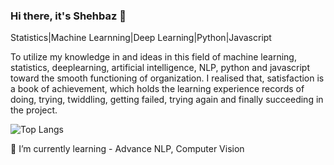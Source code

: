 ### Hi there, it's Shehbaz 👋

Statistics|Machine Learnning|Deep Learning|Python|Javascript

To utilize my knowledge in and ideas in this field of machine learning, statistics, deeplearning, artificial intelligence, NLP, python and javascript toward the smooth functioning of organization. I realised that, satisfaction is a book of achievement, which holds the learning experience records of doing, trying, twiddling, getting failed, trying again and finally succeeding in the project.

![Top Langs](https://github-readme-stats.vercel.app/api/top-langs/?username=patelshehbaz&hide_progress=true)

🌱 I’m currently learning - Advance NLP, Computer Vision 




<!--
**patelshehbaz/patelshehbaz** is a ✨ _special_ ✨ repository because its `README.md` (this file) appears on your GitHub profile.

Here are some ideas to get you started:

- 🔭 I’m currently working on ...
- 🌱 I’m currently learning ...
- 👯 I’m looking to collaborate on ...
- 🤔 I’m looking for help with ...
- 💬 Ask me about ...
- 📫 How to reach me: ...
- 😄 Pronouns: ...
- ⚡ Fun fact: ...
-->
